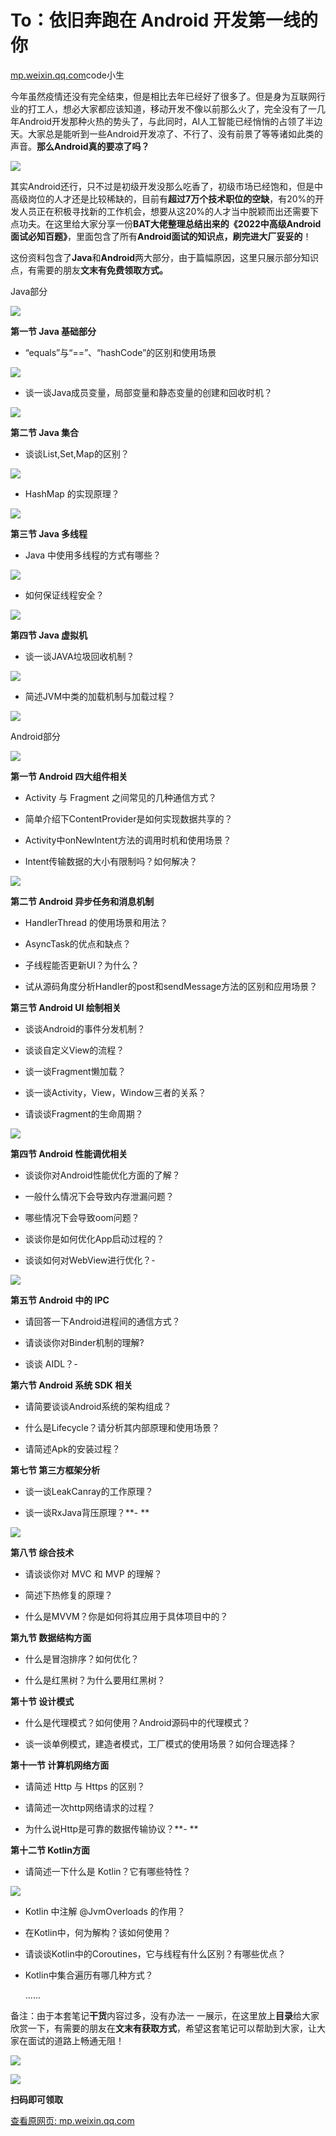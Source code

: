 # To：依旧奔跑在 Android 开发第一线的你

[mp.weixin.qq.com](http://mp.weixin.qq.com/s?__biz=MzIxNzU1Nzk3OQ==&mid=2247494538&idx=1&sn=bdef090b1e49fbbe04321496fb5ecca4&chksm=97f5553ea082dc288107380e93a0ddd4596da2f4c98231178823ff19bd57e957512a65523f61&mpshare=1&scene=1&srcid=1221Zdj12CjzUc2kv2tMBBKM&sharer_sharetime=1640093787673&sharer_shareid=b7c991d3cd23094f535ad602a652c37b#rd)code小生

今年虽然疫情还没有完全结束，但是相比去年已经好了很多了。但是身为互联网行业的打工人，想必大家都应该知道，移动开发不像以前那么火了，完全没有了一几年Android开发那种火热的势头了，与此同时，AI人工智能已经悄悄的占领了半边天。大家总是能听到一些Android开发凉了、不行了、没有前景了等等诸如此类的声音。**那么Android真的要凉了吗？**

![](https://cubox.pro/c/filters:no_upscale()?imageUrl=https%3A%2F%2Fmmbiz.qpic.cn%2Fmmbiz_jpg%2F4JJPUsMZPgWXsyrtJtFxlfsxicT52SIibeib1AuCuSLoCzPTZw3U2LyggWibwG7pEcozGc6403LhLTLibotwaibHfksg%2F640%3Fwx_fmt%3Djpeg)

其实Android还行，只不过是初级开发没那么吃香了，初级市场已经饱和，但是中高级岗位的人才还是比较稀缺的，目前有**超过7万个技术职位的空缺**，有20%的开发人员正在积极寻找新的工作机会，想要从这20%的人才当中脱颖而出还需要下点功夫。在这里给大家分享一份**BAT大佬整理总结出来的《2022中高级Android面试必知百题》**，里面包含了所有**Android面试的知识点，刷完进大厂妥妥的**！

这份资料包含了**Java**和**Android**两大部分，由于篇幅原因，这里只展示部分知识点，有需要的朋友**文末有免费领取方式。**

Java部分

![](https://cubox.pro/c/filters:no_upscale()?imageUrl=https%3A%2F%2Fmmbiz.qpic.cn%2Fmmbiz_jpg%2F4JJPUsMZPgWXsyrtJtFxlfsxicT52SIibe6UibicRaVOxIHFtn2UYObI228zQ2p375y7S4ZLq40wSNubguXKKICv8Q%2F640%3Fwx_fmt%3Djpeg)

**第一节 Java 基础部分**

*   “equals”与“==”、“hashCode”的区别和使用场景
    

![](https://cubox.pro/c/filters:no_upscale()?imageUrl=https%3A%2F%2Fmmbiz.qpic.cn%2Fmmbiz_jpg%2F4JJPUsMZPgWXsyrtJtFxlfsxicT52SIibejjL8WHr2icqpk9E3Y8lqVSaglploic9qS4MziblrXoMTOJwVMXSq0Y6Wg%2F640%3Fwx_fmt%3Djpeg)

*   谈一谈Java成员变量，局部变量和静态变量的创建和回收时机？
    

![](https://cubox.pro/c/filters:no_upscale()?imageUrl=https%3A%2F%2Fmmbiz.qpic.cn%2Fmmbiz_jpg%2F4JJPUsMZPgWXsyrtJtFxlfsxicT52SIibeWMtUboVKWJPjNciaiclvUImOvaSDBwAQlhnmc0n9PmP2EIgQmlzyOtLw%2F640%3Fwx_fmt%3Djpeg)

**第二节 Java 集合**

*   谈谈List,Set,Map的区别？
    

![](https://cubox.pro/c/filters:no_upscale()?imageUrl=https%3A%2F%2Fmmbiz.qpic.cn%2Fmmbiz_jpg%2F4JJPUsMZPgWXsyrtJtFxlfsxicT52SIibeIcIBYB4NIbMlo7xpnpZBCxcOXLY3FFicYT9WLU80d7qrnfztOyYcDiaA%2F640%3Fwx_fmt%3Djpeg)

*   HashMap 的实现原理？
    

![](https://cubox.pro/c/filters:no_upscale()?imageUrl=https%3A%2F%2Fmmbiz.qpic.cn%2Fmmbiz_jpg%2F4JJPUsMZPgWXsyrtJtFxlfsxicT52SIibef7NR2iaPhYdzdGytMb1fo7iajJdOFSg4O7W7pYKjic8lWv6zrTZ66bowA%2F640%3Fwx_fmt%3Djpeg)

**第三节 Java 多线程**

*   Java 中使用多线程的方式有哪些？
    

![](https://cubox.pro/c/filters:no_upscale()?imageUrl=https%3A%2F%2Fmmbiz.qpic.cn%2Fmmbiz_jpg%2F4JJPUsMZPgWXsyrtJtFxlfsxicT52SIibeWKIgaaFydlMBhyMVtbfmZ8BPRfXicaJKjsY0CZxA9g0EQLor3O9Ncqw%2F640%3Fwx_fmt%3Djpeg)

*   如何保证线程安全？
    

![](https://cubox.pro/c/filters:no_upscale()?imageUrl=https%3A%2F%2Fmmbiz.qpic.cn%2Fmmbiz_jpg%2F4JJPUsMZPgWXsyrtJtFxlfsxicT52SIibeuMuDlHmRs66lXTHoDGAGP6OmtERcb9cNKjxzOwWO4MTqcNcuHibiaPbQ%2F640%3Fwx_fmt%3Djpeg)

**第四节 Java 虚拟机**

*   谈一谈JAVA垃圾回收机制？
    

![](https://cubox.pro/c/filters:no_upscale()?imageUrl=https%3A%2F%2Fmmbiz.qpic.cn%2Fmmbiz_jpg%2F4JJPUsMZPgWXsyrtJtFxlfsxicT52SIibeQhoPBA7oEspCLtcDyq40U2eic9fUB4USZ06onyUxKq0AxWf7CqOfZeQ%2F640%3Fwx_fmt%3Djpeg)

*   简述JVM中类的加载机制与加载过程？
    

![](https://cubox.pro/c/filters:no_upscale()?imageUrl=https%3A%2F%2Fmmbiz.qpic.cn%2Fmmbiz_jpg%2F4JJPUsMZPgWXsyrtJtFxlfsxicT52SIibeXJJXogMfGsQx2DIGVRn4BXCSBANkTL0PnsXTnlliaiaAOTvmje3KSwxQ%2F640%3Fwx_fmt%3Djpeg)

Android部分

![](https://cubox.pro/c/filters:no_upscale()?imageUrl=https%3A%2F%2Fmmbiz.qpic.cn%2Fmmbiz_jpg%2F4JJPUsMZPgWXsyrtJtFxlfsxicT52SIibel8z8mUl3nTOmkKiax539Xr9NyLhIsibJiavXz9OUXRnLY1fNicNaEfeplA%2F640%3Fwx_fmt%3Djpeg)

**第一节 Android 四大组件相关**

*   Activity 与 Fragment 之间常见的几种通信方式？
    
*   简单介绍下ContentProvider是如何实现数据共享的？
    
*   Activity中onNewIntent方法的调用时机和使用场景？
    
*    Intent传输数据的大小有限制吗？如何解决？
    

![](https://cubox.pro/c/filters:no_upscale()?imageUrl=https%3A%2F%2Fmmbiz.qpic.cn%2Fmmbiz_jpg%2F4JJPUsMZPgWXsyrtJtFxlfsxicT52SIibeu0BUUqVJfuTq33FqdryopyyvzBncNf402icwraNIVRib1hpy23xB9bqA%2F640%3Fwx_fmt%3Djpeg)

**第二节 Android 异步任务和消息机制**

*    HandlerThread 的使用场景和用法？
    
*   AsyncTask的优点和缺点？
    
*   子线程能否更新UI？为什么？
    
*   试从源码角度分析Handler的post和sendMessage方法的区别和应用场景？
    

**第三节 Android UI 绘制相关**

*   谈谈Android的事件分发机制？
    
*   谈谈自定义View的流程？
    
*   谈一谈Fragment懒加载？
    
*   谈一谈Activity，View，Window三者的关系？
    
*   请谈谈Fragment的生命周期？
    

![](https://cubox.pro/c/filters:no_upscale()?imageUrl=https%3A%2F%2Fmmbiz.qpic.cn%2Fmmbiz_jpg%2F4JJPUsMZPgWXsyrtJtFxlfsxicT52SIibeCchhjMzQibH5uu5zzEgicCYHhE9414qAtULRZOicLqrOo8mKiaCQYk0zGQ%2F640%3Fwx_fmt%3Djpeg)

**第四节 Android 性能调优相关**

*   谈谈你对Android性能优化方面的了解？
    
*   一般什么情况下会导致内存泄漏问题？
    
*   哪些情况下会导致oom问题？
    
*   谈谈你是如何优化App启动过程的？
    
*   谈谈如何对WebView进行优化？-
    

![](https://cubox.pro/c/filters:no_upscale()?imageUrl=https%3A%2F%2Fmmbiz.qpic.cn%2Fmmbiz_jpg%2F4JJPUsMZPgWXsyrtJtFxlfsxicT52SIibe2BVXFnjXYbYfMicOzzsia4PjqTJAicial5lG3jjRSibaQibXaeeicj9zwjv4g%2F640%3Fwx_fmt%3Djpeg)

**第五节 Android 中的 IPC**

*   请回答一下Android进程间的通信方式？
    
*   请谈谈你对Binder机制的理解?
    
*   谈谈 AIDL？-
    

**第六节 Android 系统 SDK 相关**

*   请简要谈谈Android系统的架构组成？
    
*   什么是Lifecycle？请分析其内部原理和使用场景？
    
*   请简述Apk的安装过程？
    

**第七节 第三方框架分析**

*   谈一谈LeakCanray的工作原理？
    
*   谈一谈RxJava背压原理？**-
    **
    

![](https://cubox.pro/c/filters:no_upscale()?imageUrl=https%3A%2F%2Fmmbiz.qpic.cn%2Fmmbiz_jpg%2F4JJPUsMZPgWXsyrtJtFxlfsxicT52SIibe0letc1Ajn4RWc7gFmHHjjnGpkhoP8Bk33NE7wwiccXSpr0fZHdY9RRg%2F640%3Fwx_fmt%3Djpeg)

**第八节 综合技术**

*   请谈谈你对 MVC 和 MVP 的理解？
    
*   简述下热修复的原理？
    
*   什么是MVVM？你是如何将其应用于具体项目中的？
    

**第九节 数据结构方面**

*   什么是冒泡排序？如何优化？
    
*   什么是红黑树？为什么要用红黑树？
    

**第十节 设计模式**

*   什么是代理模式？如何使用？Android源码中的代理模式？
    
*   谈一谈单例模式，建造者模式，工厂模式的使用场景？如何合理选择？
    

**第十一节 计算机网络方面**

*   请简述 Http 与 Https 的区别？
    
*   请简述一次http网络请求的过程？
    
*   为什么说Http是可靠的数据传输协议？**-
    **
    

**第十二节 Kotlin方面**

*   请简述一下什么是 Kotlin？它有哪些特性？
    

![](https://cubox.pro/c/filters:no_upscale()?imageUrl=https%3A%2F%2Fmmbiz.qpic.cn%2Fmmbiz_jpg%2F4JJPUsMZPgWXsyrtJtFxlfsxicT52SIibexDiaicS1Byrj1FQ4okZREhpUujvx9iasQ2HKbsYJHGYgMIXPQ3Bib4qMFQ%2F640%3Fwx_fmt%3Djpeg)

*   Kotlin 中注解 @JvmOverloads 的作用？
    
*   在Kotlin中，何为解构？该如何使用？
    
*   请谈谈Kotlin中的Coroutines，它与线程有什么区别？有哪些优点？
    
*   Kotlin中集合遍历有哪几种方式？
    
    ......
    

备注：由于本套笔记**干货**内容过多，没有办法一 一展示，在这里放上**目录**给大家欣赏一下，有需要的朋友在**文末有获取方式**，希望这套笔记可以帮助到大家，让大家在面试的道路上畅通无阻！

![](https://cubox.pro/c/filters:no_upscale()?imageUrl=https%3A%2F%2Fmmbiz.qpic.cn%2Fmmbiz_jpg%2F4JJPUsMZPgWXsyrtJtFxlfsxicT52SIibe9BDx0MROpWYBBtic5HF29uf7Y2vJk9f5SGm0Gib4jHC1gBia3UbLibHhXA%2F640%3Fwx_fmt%3Djpeg)

![](https://cubox.pro/c/filters:no_upscale()?imageUrl=https%3A%2F%2Fmmbiz.qpic.cn%2Fmmbiz_jpg%2F4JJPUsMZPgWXsyrtJtFxlfsxicT52SIibeHghByXJxuiaib9eibCWENfG2wpFeCURmEOibP8ibdOuS0vIZUWU8vZj6M7A%2F640%3Fwx_fmt%3Djpeg)

**扫码即可领取**

[查看原网页: mp.weixin.qq.com](http://mp.weixin.qq.com/s?__biz=MzIxNzU1Nzk3OQ==&mid=2247494538&idx=1&sn=bdef090b1e49fbbe04321496fb5ecca4&chksm=97f5553ea082dc288107380e93a0ddd4596da2f4c98231178823ff19bd57e957512a65523f61&mpshare=1&scene=1&srcid=1221Zdj12CjzUc2kv2tMBBKM&sharer_sharetime=1640093787673&sharer_shareid=b7c991d3cd23094f535ad602a652c37b#rd)